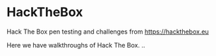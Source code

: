 # HackTheBox
Hack The Box pen testing and challenges from https://hackthebox.eu

Here we have walkthroughs of Hack The Box. ..